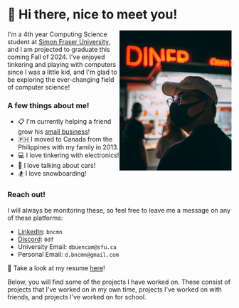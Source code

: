 
# 👋 Hi there, nice to meet you!

<img src="https://github.com/bncmn/bncmn/blob/b640fe851af31d374e7f2eabd5d7600c467ae32f/image.jpeg" width="50%" height="50%" align="right"/>

I'm a 4th year Computing Science student at [Simon Fraser University](https://www.sfu.ca/), and I am projected to graduate this coming Fall of 2024.
I've enjoyed tinkering and playing with computers since I was a little kid, and I'm glad to be exploring the ever-changing field of computer science!

### A few things about me!
- 📋 I'm currently helping a friend grow his [small business](https://convivial.ca/)!
- 🇵🇭 I moved to Canada from the Philippines with my family in 2013.
- 💻 I love tinkering with electronics!
- 🚗 I love talking about cars!
- 🏂 I love snowboarding!

### Reach out!
I will always be monitoring these, so feel free to leave me a message on any of these platforms:
- [LinkedIn](https://ca.linkedin.com/in/bncmn): `bncmn`
- [Discord](https://discord.com/): `0df`
- University Email: `dbuencam@sfu.ca`
- Personal Email: `d.bncmn@gmail.com`

👀 Take a look at my resume [here](https://github.com/bncmn/bncmn/blob/main/resume.pdf)!

Below, you will find some of the projects I have worked on.
These consist of projects that I've worked on in my own time, projects I've worked on with friends, and projects I've worked on for school.
